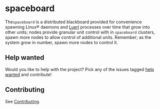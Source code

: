 # spaceboard

The`spaceboard` is a distributed blackboard provided for convenience spawning Linux® daemons and [Luerl](https://github.com/rvirding/luerl) processes over time that grow into other units; nodes provide granular unit control with in `spaceboard` clusters, spawn more nodes to allow control of additional units. Remember; as the system grow in number, spawn more nodes to control it.

## Help wanted

Would you like to help with the project? Pick any of the issues tagged [help wanted](https://github.com/spacebeam/spaceboard/labels/help%20wanted) and contribute!

## Contributing

See  [Contributing](CONTRIBUTING.md).

